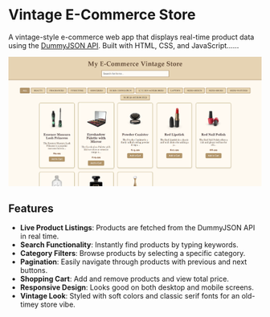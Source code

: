 # Vintage E-Commerce Store

A vintage-style e-commerce web app that displays real-time product data using the [DummyJSON API](https://dummyjson.com/). Built with HTML, CSS, and JavaScript......

<p align="center">
  <img src="./images/Screenshot (65).png" width="600" title="E-Commerce Store Screenshot">
</p>

## Features

- **Live Product Listings**: Products are fetched from the DummyJSON API in real time.
- **Search Functionality**: Instantly find products by typing keywords.
- **Category Filters**: Browse products by selecting a specific category.
- **Pagination**: Easily navigate through products with previous and next buttons.
- **Shopping Cart**: Add and remove products and view total price.
- **Responsive Design**: Looks good on both desktop and mobile screens.
- **Vintage Look**: Styled with soft colors and classic serif fonts for an old-timey store vibe.
